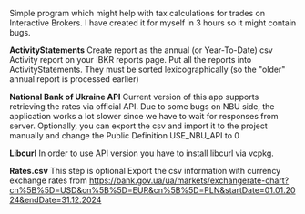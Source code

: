 Simple program which might help with tax calculations for trades on Interactive Brokers.
I have created it for myself in 3 hours so it might contain bugs.

**ActivityStatements**
Create report as the annual (or Year-To-Date) csv Activity report on your IBKR reports page.
Put all the reports into ActivityStatements. They must be sorted lexicographically (so the "older" annual report is processed earlier)

**National Bank of Ukraine API**
Current version of this app supports retrieving the rates via official API. Due to some bugs on NBU side, the application works a lot slower since we have to wait for responses from server.
Optionally, you can export the csv and import it to the project manually and change the Public Definition USE_NBU_API to 0

**Libcurl**
In order to use API version you have to install libcurl via vcpkg.

**Rates.csv**
This step is optional
Export the csv information with currency exchange rates from https://bank.gov.ua/ua/markets/exchangerate-chart?cn%5B%5D=USD&cn%5B%5D=EUR&cn%5B%5D=PLN&startDate=01.01.2024&endDate=31.12.2024